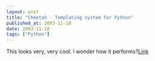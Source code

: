 ```yaml
---
layout: post
title: "Cheetah - Templating system for Python"
published_at: 2003-11-18
date: 2003-11-18
tags: ["Python"]
---
```


This looks very, very cool. I wonder how it performs?[Link](http://www.cheetahtemplate.org/)  